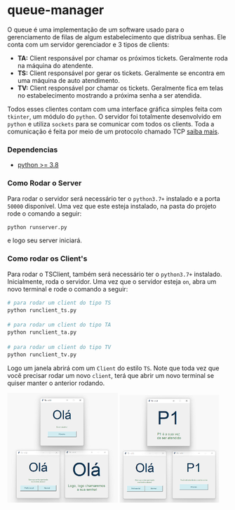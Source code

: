 # queue-manager

O queue é uma implementação de um software usado para o gerenciamento de filas de algum estabelecimento que distribua senhas. Ele conta com um servidor gerenciador e 3 tipos de clients:
- __TA:__ Client responsável por chamar os próximos tickets. Geralmente roda na máquina do atendente.
- __TS:__ Client responsável por gerar os tickets. Geralmente se encontra em uma máquina de auto atendimento.
- __TV:__ Client responsável por chamar os tickets. Geralmente fica em telas no estabelecimento mostrando a próxima senha a ser atendida.

Todos esses clientes contam com uma interface gráfica simples feita com `tkinter`, um módulo do `python`. O servidor foi totalmente desenvolvido em `python` e utiliza `sockets` para se comunicar com todos os clients. Toda a comunicação é feita por meio de um protocolo chamado TCP [saiba mais](https://www.tecmundo.com.br/o-que-e/780-o-que-e-tcp-ip-.htm).

### Dependencias

- [python >= 3.8](https://www.python.org/downloads/)

### Como Rodar o Server

Para rodar o servidor será necessário ter o `python3.7+` instalado e a porta `50000` disponível. Uma vez que este esteja instalado, na pasta do projeto rode o comando a seguir:

```sh
python runserver.py
```

e logo seu server iniciará.

### Como rodar os Client's

Para rodar o TSClient, também será necessário ter o `python3.7+`  instalado. Inicialmente, roda o servidor. Uma vez que o servidor esteja `on`, abra um novo terminal e rode o comando a seguir:

```sh
# para rodar um client do tipo TS
python runclient_ts.py

# para rodar um client do tipo TA
python runclient_ta.py

# para rodar um client do tipo TV
python runclient_tv.py
```

Logo um janela abrirá com um `Client` do estilo `TS`. Note que toda vez que você precisar rodar um novo `client`, terá que abrir um novo terminal se quiser manter o anterior rodando.

<p float="left">
  <img src="./client_start_state.png" width="50%" />
  <img src="./client_running_state.png" width="45%" />
</p>
